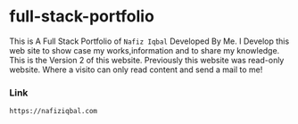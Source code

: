 # full-stack-portfolio
This is A Full Stack Portfolio of `Nafiz Iqbal` Developed By Me. 
I Develop this web site to show case my works,information and to share my knowledge.
This is the Version 2 of this website. Previously this website was read-only website. Where a visito can only read content and send a mail to me! 


### Link ###
`https://nafiziqbal.com`
